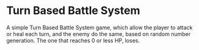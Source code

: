 # Turn Based Battle System
A simple Turn Based Battle System game, which allow the player to attack or heal each turn, and the enemy do the same, based on random number generation. The one that reaches 0 or less HP, loses.
